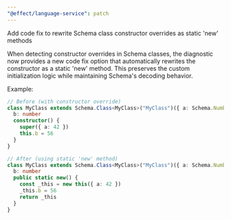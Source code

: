 ```yaml
---
"@effect/language-service": patch
---
```


Add code fix to rewrite Schema class constructor overrides as static 'new' methods

When detecting constructor overrides in Schema classes, the diagnostic now provides a new code fix option that automatically rewrites the constructor as a static 'new' method. This preserves the custom initialization logic while maintaining Schema's decoding behavior.

Example:
```typescript
// Before (with constructor override)
class MyClass extends Schema.Class<MyClass>("MyClass")({ a: Schema.Number }) {
  b: number
  constructor() {
    super({ a: 42 })
    this.b = 56
  }
}

// After (using static 'new' method)
class MyClass extends Schema.Class<MyClass>("MyClass")({ a: Schema.Number }) {
  b: number
  public static new() {
    const _this = new this({ a: 42 })
    _this.b = 56
    return _this
  }
}
```
